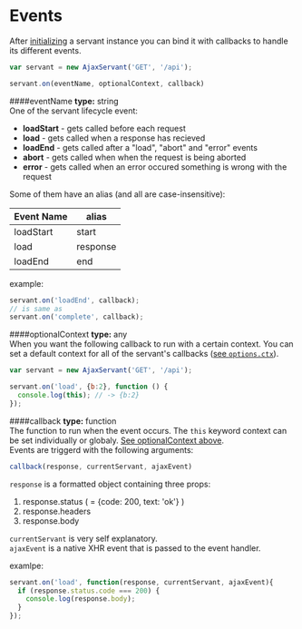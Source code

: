 Events
======
After [initializing](./init.md#create) a servant instance you can bind it with callbacks to handle its different events.

```js
var servant = new AjaxServant('GET', '/api');

servant.on(eventName, optionalContext, callback)
```


####eventName
**type:** string  
One of the servant lifecycle event:
* **loadStart** - gets called before each request
* **load** - gets called when a response has recieved
* **loadEnd** - gets called after a "load", "abort" and "error" events
* **abort** - gets called when when the request is being aborted
* **error** - gets called when an error occured something is wrong with the request

Some of them have an alias (and all are case-insensitive):

| Event Name |  alias   |
|------------|----------|
| loadStart  | start    |
| load       | response |
| loadEnd    | end      |

example:  
```js
servant.on('loadEnd', callback);
// is same as
servant.on('complete', callback);
```


####optionalContext
**type:** any  
When you want the following callback to run with a certain context. You can set a default context for all of the servant's callbacks ([see `options.ctx`](./init.md#ctx)).
```js
var servant = new AjaxServant('GET', '/api');

servant.on('load', {b:2}, function () {
  console.log(this); // -> {b:2}
});
```


####callback
**type:** function  
The function to run when the event occurs. The `this` keyword context can be set individually or globaly. [See optionalContext above](#optionalcontext).  
Events are triggerd with the following arguments:  
```js
callback(response, currentServant, ajaxEvent)
```

`response` is a formatted object containing three props:

1. response.status ( = {code: 200, text: 'ok'} )
2. response.headers
3. response.body

`currentServant` is very self explanatory.  
`ajaxEvent` is a native XHR event that is passed to the event handler.

examlpe:  
```js
servant.on('load', function(response, currentServant, ajaxEvent){
  if (response.status.code === 200) {
    console.log(response.body);
  }
});
